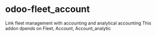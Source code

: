 # odoo-fleet_account
Link fleet management with accounting and analytical accounting
This addon dpends on Fleet, Account, Account_analytic
